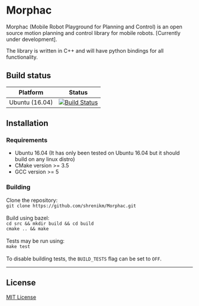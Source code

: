 # Morphac

Morphac (Mobile Robot Playground for Planning and Control) is an open source motion planning and control library for mobile robots. [Currently under development].

The library is written in C++ and will have python bindings for all functionality.

## Build status
Platform | Status
---------|-------
Ubuntu (16.04) | [![Build Status](https://travis-ci.com/shrenikm/Morphac.svg?branch=master)](https://travis-ci.com/shrenikm/Morphac)

## Installation

### Requirements
* Ubuntu 16.04 (It has only been tested on Ubuntu 16.04 but it should build on any linux distro)
* CMake version >= 3.5
* GCC version >= 5

### Building
Clone the repository:<br/>
`git clone https://github.com/shrenikm/Morphac.git`<br/><br/>
Build using bazel:<br/>
`cd src && mkdir build && cd build`<br/>
`cmake .. && make`<br/><br/>
Tests may be run using:<br/>
`make test`<br/><br/>
To disable building tests, the `BUILD_TESTS` flag can be set to `OFF`.

-------

## License

[MIT License](LICENSE)


